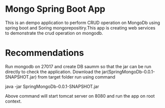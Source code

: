 # Mongo Spring Boot App
This is an dempo application to perform CRUD operation on MongoDb using spring boot and Soring mongorepositiry.This app is creating web services to demonstrate the crud operation on mongodb.

# Recommendations
Run mongodb on 27017 and create DB saumm so that the jar can  be run directly to check the application.
Download the jar(SpringMongoDb-0.0.1-SNAPSHOT.jar) from target folder run using command

java -jar SpringMongoDb-0.0.1-SNAPSHOT.jar

Above command will start tomcat server on 8080 and run the app on root context.
